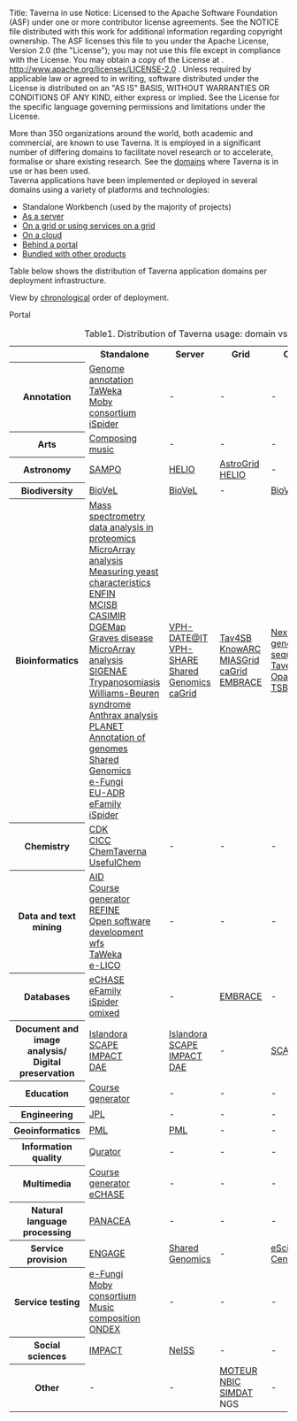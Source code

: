 Title:     Taverna in use
Notice:    Licensed to the Apache Software Foundation (ASF) under one
           or more contributor license agreements.  See the NOTICE file
           distributed with this work for additional information
           regarding copyright ownership.  The ASF licenses this file
           to you under the Apache License, Version 2.0 (the
           "License"); you may not use this file except in compliance
           with the License.  You may obtain a copy of the License at
           .
             http://www.apache.org/licenses/LICENSE-2.0
           .
           Unless required by applicable law or agreed to in writing,
           software distributed under the License is distributed on an
           "AS IS" BASIS, WITHOUT WARRANTIES OR CONDITIONS OF ANY
           KIND, either express or implied.  See the License for the
           specific language governing permissions and limitations
           under the License.

<p>More than 350 organizations around the world, both academic and commercial, are known to use Taverna. It is employed in a significant number of differing domains to facilitate novel research or to accelerate, formalise or share existing research. See the <a href="http://prototype.taverna.org.uk/introduction/taverna-in-use/by-domain/" target="_blank">domains</a> where Taverna is in use or has been used.<br />
Taverna applications have been implemented or deployed in several domains using a variety of platforms and technologies:<span id="more-91"></span></p>
<ul>
<li>Standalone Workbench (used by the majority of projects)</li>
<li><a href="/introduction/taverna-in-use.html#server">As a server</a></li>
<li><a href="/introduction/taverna-in-use.html#grid">On a grid or using services on a grid</a></li>
<li><a href="/introduction/taverna-in-use.html#cloud">On a cloud</a></li>
<li><a href="/introduction/taverna-in-use.html#portal">Behind a portal</a></li>
<li><a href="/introduction/taverna-in-use.html#bundled-with-products">Bundled with other products</a></li>
</ul>
<p>Table below shows the distribution of Taverna application domains per deployment infrastructure.</p>
<p>View by <a href="/introduction/taverna-in-use.html#chronology">chronological</a> order of deployment.</p>
<table id="taverna-usage-table" summary="Distribution of Taverna usage: domain vs. deployment" border="0" cellspacing="0">
<caption class="taverna-usage-table">Table1. Distribution of Taverna usage: domain vs. deployment</caption>
<tbody>
<tr>
<th></th>
<th>Standalone</th>
<th>Server</th>
<th>Grid</th>
<th>Cloud</th>
<th">Portal</th>
<th>Bundled</th>
</tr>
<tr>
<th class="spec1">Annotation</th>
<td class="alt1"><a href="/introduction/taverna-in-use.html#annotation-of-genomes">Genome annotation</a><br/>
<a href="/introduction/taverna-in-use.html#taweka/">TaWeka</a><br />
<a href="/introduction/taverna-in-use.html#adoption-by-moby/">Moby consortium</a><br />
<a href="/introduction/related-projects.html#ispider/">iSpider</a></td>
<td class="alt1">-</td>
<td class="alt1">-</td>
<td class="alt1">-</td>
<td class="alt1"><a href="/introduction/taverna-in-use.html#afawe">AFAWE</a></td>
<td class="alt1">-</td>
</tr>
<tr>
<th class="spec2">Arts</th>
<td class="alt2"><a href="/introduction/taverna-in-use.html#composition-of-music">Composing music</a></td>
<td class="alt2">-</td>
<td class="alt2">-</td>
<td class="alt2">-</td>
<td class="alt2">-</td>
<td class="alt2">-</td>
</tr>
<tr>
<th class="spec1">Astronomy</th>
<td class="alt1"><a href="/introduction/taverna-in-use.html#sampo">SAMPO</a></td>
<td class="alt1"><a href="/introduction/related-projects.html#helio">HELIO</a></td>
<td class="alt1"><a href="/introduction/taverna-in-use.html#astrogrid">AstroGrid</a><br />
<a href="/introduction/related-projects.html#helio">HELIO</a></td>
<td class="alt1">-</td>
<td class="alt1">-</td>
<td class="alt1">-</td>
</tr>
<tr>
<th class="spec2">Biodiversity</th>
<td class="alt2"><a href="/introduction/related-projects.html#biovel">BioVeL</a></td>
<td class="alt2"><a href="/introduction/related-projects.html#biovel">BioVeL</a></td>
<td class="alt2">-</td>
<td class="alt2"><a href="/introduction/related-projects.html#biovel">BioVel</a></td>
<td class="alt2">-</td>
<td class="alt2">-</td>
</tr>
<tr>
<th class="spec1">Bioinformatics</th>
<td class="alt1"><a href="/introduction/taverna-in-use.html#lumc">Mass spectrometry data analysis in proteomics</a><br />
<a href="/introduction/taverna-in-use.html#gene-expression-from-microarray">MicroArray analysis</a><a href="/introduction/taverna-in-use/bioinformatics/measuring-enzyme-characteristics-of-yeast/"><br />
Measuring yeast characteristics</a><br />
<a href="/introduction/taverna-in-use.html#enfin">ENFIN</a><br />
<a href="/introduction/taverna-in-use.html#manchester-centre-for-integrative-systems-biology">MCISB</a><br />
<a href="/introduction/taverna-in-use.html#casimir">CASIMIR</a><br />
<a href="/introduction/taverna-in-use.html#dgemap">DGEMap</a><br />
<a href="/introduction/taverna-in-use.html#graves-disease">Graves disease</a><br />
<a href="/introduction/taverna-in-use.html#gene-expression-from-microarray">MicroArray analysis</a><br />
<a href="/introduction/taverna-in-use.html#sigenae">SIGENAE</a><br />
<a href="/introduction/taverna-in-use.html#trypanosomiasis">Trypanosomiasis</a><br />
<a href="/introduction/taverna-in-use.html#williams-beuren-syndrome">Williams-Beuren syndrome</a><br />
<a href="/introduction/taverna-in-use.html#analysis-of-anthrax-bacterium">Anthrax analysis</a><br />
<a href="/introduction/introduction/taverna-in-use.html#planet">PLANET</a><br />
<a href="/introduction/introduction/taverna-in-use.html#annotation-of-genomes">Annotation of genomes</a><br />
<a href="/introduction/related-projects.html#shared-genomics">Shared Genomics</a><br />
<a href="/introduction/related-projects.html#e-fungi">e-Fungi</a><br />
<a href="/introduction/taverna-in-use.html#eu-adr">EU-ADR</a><br />
<a href="/introduction/taverna-in-use.html#efamily">eFamily</a><br />
<a href="/introduction/related-projects.html#ispider">iSpider</a></td>
<td class="alt1"><a href="/introduction/taverna-in-use.html#vph-dareit">VPH-DATE@IT</a><br />
<a href="/introduction/taverna-in-use.html#vph-dareit">VPH-SHARE</a>
<a href="/introduction/related-projects.html#shared-genomics/"><br />
Shared Genomics</a><br />
<a href="/introduction/related-projects.html#cagrid">caGrid</a></td>
<td class="alt1"><a href="/introduction/taverna-in-use.html#tav4sb">Tav4SB</a><br />
<a href="/introduction/taverna-in-use.html#knowarc">KnowARC</a><br />
<a href="/introduction/taverna-in-use.html#miasgrid">MIASGrid</a><br />
<a href="/introduction/related-projects.html#cagrid">caGrid</a><br />
<a href="/introduction/taverna-in-use.html#embrace">EMBRACE</a></td>
<td class="alt1"><a href="/introduction/taverna-in-use.html#next-generation-sequencing">Next generation sequencing</a><br />
<a href="/introduction/taverna-in-use.html#tavernapbs/">TavernaPBS</a><br />
<a href="/documentation/taverna-plugins.html#opal">Opal</a><br />
<a href="/introduction/related-projects.html#tsb">TSB</a></td>
<td class="alt1"><a href="/introduction/taverna-in-use.html#biowep">BioWEP</a><br />
<a href="/introduction/taverna-in-use.html#planet">PLANET</a><br />
<a href="/introduction/taverna-in-use.html#afawe">AFAWE</a><br />
<a href="/introduction/taverna-in-use.html#metware">MetWare</a><br />
<a href="/introduction/taverna-in-use.html#prodom">ProDom</a><br />
<a href="/introduction/taverna-in-use.html#ccpn">CCPN</a></td>
<td class="alt1"><a href="/introduction/taverna-in-use.html#biolinux">BioLinux</a><br />
<a href="/introduction/taverna-in-use.html#sb-os">SB.OS</a></td>
</tr>
<tr>
<th class="spec2">Chemistry</th>
<td class="alt2"><a href="/introduction/taverna-in-use.html#chemistry-development-kit">CDK</a><br />
<a href="/introduction/taverna-in-use.html#chemical-informatics-and-cyberinfrastructure-collaboratory">CICC</a><br />
<a href="/introduction/related-projects.html#chemtaverna">ChemTaverna</a><br />
<a href="http://usefulchem.wikispaces.com" target="_blank">UsefulChem</a></td>
<td class="alt2">-</td>
<td class="alt2">-</td>
<td class="alt2">-</td>
<td class="alt2">-</td>
<td class="alt2">-</td>
</tr>
<tr>
<th class="spec1">Data and text mining</th>
<td class="alt1"><a href="/introduction/taverna-in-use.html#aid">AID</a><br />
<a href="/introduction/taverna-in-use.html#course-generator">Course generator</a><br />
<a href="/introduction/taverna-in-use.html#refine">REFINE</a><br />
<a href="/introduction/taverna-in-use.html#open-software-development-workflows">Open software development wfs</a><br />
<a href="/introduction/taverna-in-use.html#taweka">TaWeka</a><br />
<a href="/introduction/related-projects.html#e-lico">e-LICO</a></td>
<td class="alt1">-</td>
<td class="alt1">-</td>
<td class="alt1">-</td>
<td class="alt1">-</td>
<td class="alt1">-</td>
</tr>
<tr>
<th class="spec2">Databases</th>
<td class="alt2"><a href="/introduction/taverna-in-use.html#echase">eCHASE</a><br />
<a href="/introduction/taverna-in-use.html#efamily">eFamily</a><br />
<a href="/introduction/related-projects.html#ispider">iSpider</a><br />
<a href="/introduction/taverna-in-use.html#omixed">omixed</a></td>
<td class="alt2">-</td>
<td class="alt2"><a href="/introduction/taverna-in-use.html#embrace">EMBRACE</a></td>
<td class="alt2">-</td>
<td class="alt2"><a href="/introduction/taverna-in-use.html#prodom">ProDom</a></td>
<td class="alt2"><a href="http://code.google.com/p/calctav" target="_blank">CalcTav</a></td>
</tr>
<tr>
<th class="spec1">Document and image analysis/<br />
Digital preservation</th>
<td class="alt1"><a href="/introduction/taverna-in-use.html#islandora">Islandora</a><a href="/introduction/related-projects/scape/"><br />
SCAPE</a><br />
<a href="/introduction/taverna-in-use.html#impact">IMPACT</a><br />
<a href="/introduction/taverna-in-use.html#dae">DAE</a></td>
<td class="alt1"><a href="http://blogs.loc.gov/digitalpreservation/2013/03/islandoras-open-source-ecosystem-and-digital-preservation-an-interview-with-mark-leggott/">Islandora</a><br />
<a href="/introduction/related-projects.html#scape">SCAPE</a><br />
<a href="/introduction/taverna-in-use.html#impact">IMPACT</a><br />
<a href="/introduction/taverna-in-use.html#dae">DAE</a></td>
<td class="alt1">-</td>
<td class="alt1"><a href="/introduction/related-projects.html#scape">SCAPE</a></td>
<td class="alt1">-</td>
<td class="alt1">-</td>
</tr>
<tr>
<th class="spec2">Education</th>
<td class="alt2"><a href="/introduction/taverna-in-use.html#course-generator">Course generator</a></td>
<td class="alt2">-</td>
<td class="alt2">-</td>
<td class="alt2">-</td>
<td class="alt2">-</td>
<td class="alt2">-</td>
</tr>
<tr>
<th class="spec1">Engineering</th>
<td class="alt1"><a href="/introduction/taverna-in-use.html#jpl">JPL</a></td>
<td class="alt1">-</td>
<td class="alt1">-</td>
<td class="alt1">-</td>
<td class="alt1">-</td>
<td class="alt1">-</td>
</tr>
<tr>
<th class="spec2">Geoinformatics</th>
<td class="alt2"><a href="/introduction/taverna-in-use.html#pml">PML</a></td>
<td class="alt2"><a href="/introduction/taverna-in-use.html#pml">PML</a></td>
<td class="alt2">-</td>
<td class="alt2">-</td>
<td class="alt2">-</td>
<td class="alt2">-</td>
</tr>
<tr>
<th class="spec1">Information quality</th>
<td class="alt1"><a href="/introduction/taverna-in-use.html#qurator">Qurator<br />
</a></td>
<td class="alt1">-</td>
<td class="alt1">-</td>
<td class="alt1">-</td>
<td class="alt1">-</td>
<td class="alt1">-</td>
</tr>
<tr>
<th class="spec2">Multimedia</th>
<td class="alt2"><a href="/introduction/taverna-in-use.html#course-generator">Course generator<br />
</a><a href="/introduction/taverna-in-use.html#echase">eCHASE</a>
   <a href="/introduction/taverna-in-use.html#course-generator"><br />
</a></td>
<td class="alt2">-</td>
<td class="alt2">-</td>
<td class="alt2">-</td>
<td class="alt2">-</td>
<td class="alt2">-</td>
</tr>
<tr>
<th class="spec2">Natural language processing</th>
<td class="alt2"><a href="/introduction/taverna-in-use.html#panacea">PANACEA</a></td>
<td class="alt2">-</td>
<td class="alt2">-</td>
<td class="alt2">-</td>
<td class="alt2">-</td>
<td class="alt2">-</td>
</tr>
<tr>
<th class="spec1">Service provision</th>
<td class="alt1"><a href="/introduction/related-projects.html#engage">ENGAGE</a></td>
<td class="alt1"><a href="/introduction/related-projects.html#shared-genomics">Shared Genomics</a></td>
<td class="alt1">-</td>
<td class="alt1"><a href="/documentation/taverna-plugins.html#esc">eScience Central</a></td>
<td class="alt1">-</td>
<td class="alt1">-</td>
</tr>
<tr>
<th class="spec2">Service testing</th>
<td class="alt2"><a href="/introduction/related-projects.html#e-fungi">e-Fungi</a><br />
<a href="/introduction/taverna-in-use.html#adoption-by-moby">Moby consortium</a><br />
<a href="/introduction/taverna-in-use.html#composition-of-music/">Music composition</a><br />
<a href="/introduction/related-projects.html#ondex/">ONDEX</a></td>
<td class="alt2">-</td>
<td class="alt2">-</td>
<td class="alt2">-</td>
<td class="alt2">-</td>
<td class="alt2">-</td>
</tr>
<tr>
<th class="spec1">Social sciences</th>
<td class="alt1"><a href="/introduction/taverna-in-use.html#impact/">IMPACT</a></td>
<td class="alt1"><a href="/introduction/introduction.html#neiss">NeISS</a></td>
<td class="alt1">-</td>
<td class="alt1">-</td>
<td class="alt1"><a href="/introduction/related-projects.html#neiss">NeISS</a></td>
<td class="alt1">-</td>
</tr>
<tr>
<th class="spec2">Other</th>
<td class="alt2">-</td>
<td class="alt2">-</td>
<td class="alt2"><a href="/introduction/taverna-in-use.html#moteur">MOTEUR</a><br />
<a href="http://www.mygrid.org.uk/outreach/collaboration/collaboration-with-nbic/" target="_blank">NBIC</a><br />
<a href="/introduction/taverna-in-use.html#simdat">SIMDAT</a><br />
NGS</td>
<td class="alt2">-</td>
<td class="alt2">-</td>
<td class="alt2"><a href="http://www.omii.ac.uk/wiki/SoftwareOverview" target="_blank">OMII</a><br />
<a href="http://code.google.com/p/calctav/" target="_blank">CalcTav</a></td>
</tr>
</tbody>
</table>

